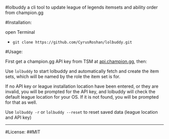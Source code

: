#lolbuddy
a cli tool to update league of legends itemsets and ability order from champion.gg

#Installation:

open Terminal
* ```git clone https://github.com/CyrusRoshan/lolbuddy.git```

#Usage:

First get a champion.gg API key from TSM at <a href="http://api.champion.gg">api.champion.gg</a>, then:

Use ```lolbuddy``` to start lolbuddy and automatically fetch and create the item sets, which will be named by the role the item set is for.

If no API key or league installation location have been entered, or they are invalid, you will be prompted for the API key, and lolbuddy will check the default league location for your OS. If it is not found, you will be prompted for that as well.

Use ```lolbuddy -r``` or ```lolbuddy --reset``` to reset saved data (league location and API key)

---

#License:
##MIT

